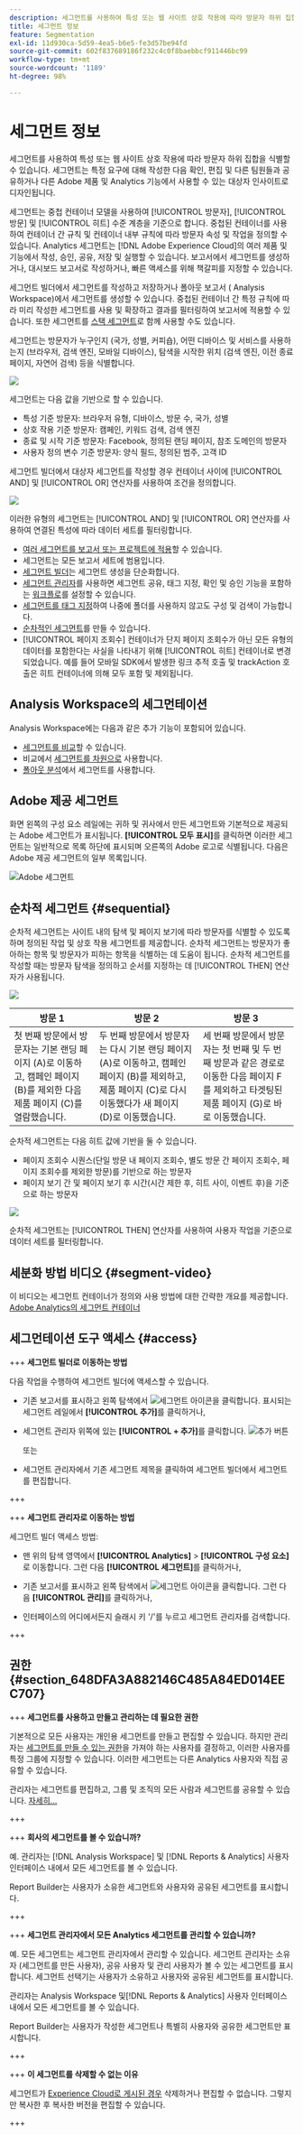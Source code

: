 ```yaml
---
description: 세그먼트를 사용하여 특성 또는 웹 사이트 상호 작용에 따라 방문자 하위 집합을 식별할 수 있습니다. 세그먼트는 특정 요구에 대해 작성한 다음 확인, 편집 및 다른 팀원들과 공유하거나 다른 Adobe 제품 및 Analytics 기능에서 사용할 수 있는 정리된 대상자 인사이트로 디자인됩니다.
title: 세그먼트 정보
feature: Segmentation
exl-id: 11d930ca-5d59-4ea5-b6e5-fe3d57be94fd
source-git-commit: 602f837689186f232c4c0f8baebbcf911446bc99
workflow-type: tm+mt
source-wordcount: '1189'
ht-degree: 98%

---
```


# 세그먼트 정보

세그먼트를 사용하여 특성 또는 웹 사이트 상호 작용에 따라 방문자 하위 집합을 식별할 수 있습니다. 세그먼트는 특정 요구에 대해 작성한 다음 확인, 편집 및 다른 팀원들과 공유하거나 다른 Adobe 제품 및 Analytics 기능에서 사용할 수 있는 대상자 인사이트로 디자인됩니다.

세그먼트는 중첩 컨테이너 모델을 사용하여 [!UICONTROL 방문자], [!UICONTROL 방문] 및 [!UICONTROL 히트] 수준 계층을 기준으로 합니다. 중첩된 컨테이너를 사용하여 컨테이너 간 규칙 및 컨테이너 내부 규칙에 따라 방문자 속성 및 작업을 정의할 수 있습니다. Analytics 세그먼트는 [!DNL Adobe Experience Cloud]의 여러 제품 및 기능에서 작성, 승인, 공유, 저장 및 실행할 수 있습니다. 보고서에서 세그먼트를 생성하거나, 대시보드 보고서로 작성하거나, 빠른 액세스를 위해 책갈피를 지정할 수 있습니다.

세그먼트 빌더에서 세그먼트를 작성하고 저장하거나 폴아웃 보고서 ( Analysis Workspace)에서 세그먼트를 생성할 수 있습니다. 중첩된 컨테이너 간 특정 규칙에 따라 미리 작성한 세그먼트를 사용 및 확장하고 결과를 필터링하여 보고서에 적용할 수 있습니다. 또한 세그먼트를 [스택 세그먼트](/help/components/segmentation/segmentation-workflow/seg-workflow.md)로 함께 사용할 수도 있습니다.

세그먼트는 방문자가 누구인지 (국가, 성별, 커피숍), 어떤 디바이스 및 서비스를 사용하는지 (브라우저, 검색 엔진, 모바일 디바이스), 탐색을 시작한 위치 (검색 엔진, 이전 종료 페이지, 자연어 검색) 등을 식별합니다.

![](assets/seg.png)

세그먼트는 다음 값을 기반으로 할 수 있습니다.

* 특성 기준 방문자: 브라우저 유형, 디바이스, 방문 수, 국가, 성별
* 상호 작용 기준 방문자: 캠페인, 키워드 검색, 검색 엔진
* 종료 및 시작 기준 방문자: Facebook, 정의된 랜딩 페이지, 참조 도메인의 방문자
* 사용자 정의 변수 기준 방문자: 양식 필드, 정의된 범주, 고객 ID

세그먼트 빌더에서 대상자 세그먼트를 작성할 경우 컨테이너 사이에 [!UICONTROL AND] 및 [!UICONTROL OR] 연산자를 사용하여 조건을 정의합니다.

![](assets/standard_segment_containers.png)

이러한 유형의 세그먼트는 [!UICONTROL AND] 및 [!UICONTROL OR] 연산자를 사용하여 연결된 특성에 따라 데이터 세트를 필터링합니다.

* [여러 세그먼트를 보고서 또는 프로젝트에 적용](/help/components/segmentation/segmentation-workflow/seg-workflow.md)할 수 있습니다.
* 세그먼트는 모든 보고서 세트에 범용입니다.
* [세그먼트 빌더](/help/components/segmentation/segmentation-workflow/seg-workflow.md)는 세그먼트 생성을 단순화합니다.
* [세그먼트 관리자](/help/components/segmentation/segmentation-workflow/seg-workflow.md)를 사용하면 세그먼트 공유, 태그 지정, 확인 및 승인 기능을 포함하는 [워크플로](/help/components/segmentation/segmentation-workflow/seg-workflow.md)를 설정할 수 있습니다.
* [세그먼트를 태그 지정](/help/components/segmentation/segmentation-workflow/seg-workflow.md)하여 나중에 폴더를 사용하지 않고도 구성 및 검색이 가능합니다.
* [순차적인 세그먼트](/help/components/segmentation/segmentation-workflow/seg-sequential-build.md)를 만들 수 있습니다.
* [!UICONTROL 페이지 조회수] 컨테이너가 단지 페이지 조회수가 아닌 모든 유형의 데이터를 포함한다는 사실을 나타내기 위해 [!UICONTROL 히트] 컨테이너로 변경되었습니다. 예를 들어 모바일 SDK에서 발생한 링크 추적 호출 및 trackAction 호출은 히트 컨테이너에 의해 모두 포함 및 제외됩니다.

## Analysis Workspace의 세그먼테이션

Analysis Workspace에는 다음과 같은 추가 기능이 포함되어 있습니다.

* [세그먼트를 비교](https://experienceleague.adobe.com/docs/analytics/analyze/analysis-workspace/panels/segment-comparison/segment-comparison.html?lang=ko-KR)할 수 있습니다.
* 비교에서 [세그먼트를 차원으로](https://experienceleague.adobe.com/docs/core-services/interface/audiences/audience-library.html?lang=ko-KR) 사용합니다.
* [폴아웃 분석](https://experienceleague.adobe.com/docs/analytics/analyze/analysis-workspace/visualizations/fallout/compare-segments-fallout.html?lang=ko-KR)에서 세그먼트를 사용합니다.

## Adobe 제공 세그먼트

화면 왼쪽의 구성 요소 레일에는 귀하 및 귀사에서 만든 세그먼트와 기본적으로 제공되는 Adobe 세그먼트가 표시됩니다. **[!UICONTROL 모두 표시]**&#x200B;를 클릭하면 이러한 세그먼트는 일반적으로 목록 하단에 표시되며 오른쪽의 Adobe 로고로 식별됩니다. 다음은 Adobe 제공 세그먼트의 일부 목록입니다.

![Adobe 세그먼트](assets/adobe-segs.png)

## 순차적 세그먼트 {#sequential}

순차적 세그먼트는 사이트 내의 탐색 및 페이지 보기에 따라 방문자를 식별할 수 있도록 하며 정의된 작업 및 상호 작용 세그먼트를 제공합니다. 순차적 세그먼트는 방문자가 좋아하는 항목 및 방문자가 피하는 항목을 식별하는 데 도움이 됩니다. 순차적 세그먼트를 작성할 때는 방문자 탐색을 정의하고 순서를 지정하는 데 [!UICONTROL THEN] 연산자가 사용됩니다.

![](assets/sequential_seg.png)

| 방문 1 | 방문 2 | 방문 3 |
|---|---|---|
| 첫 번째 방문에서 방문자는 기본 랜딩 페이지 (A)로 이동하고, 캠페인 페이지 (B)를 제외한 다음 제품 페이지 (C)를 열람했습니다. | 두 번째 방문에서 방문자는 다시 기본 랜딩 페이지 (A)로 이동하고, 캠페인 페이지 (B)를 제외하고, 제품 페이지 (C)로 다시 이동했다가 새 페이지 (D)로 이동했습니다. | 세 번째 방문에서 방문자는 첫 번째 및 두 번째 방문과 같은 경로로 이동한 다음 페이지 F를 제외하고 타겟팅된 제품 페이지 (G)로 바로 이동했습니다. |

순차적 세그먼트는 다음 히트 값에 기반을 둘 수 있습니다.

* 페이지 조회수 시퀀스(단일 방문 내 페이지 조회수, 별도 방문 간 페이지 조회수, 페이지 조회수를 제외한 방문)를 기반으로 하는 방문자
* 페이지 보기 간 및 페이지 보기 후 시간(시간 제한 후, 히트 사이, 이벤트 후)을 기준으로 하는 방문자

![](assets/sequential_segmentation_containers_view.png)

순차적 세그먼트는 [!UICONTROL THEN] 연산자를 사용하여 사용자 작업을 기준으로 데이터 세트를 필터링합니다.

## 세분화 방법 비디오 {#segment-video}

이 비디오는 세그먼트 컨테이너가 정의와 사용 방법에 대한 간략한 개요를 제공합니다. [Adobe Analytics의 세그먼트 컨테이너](https://experienceleague.adobe.com/docs/analytics-learn/tutorials/components/segmentation/segment-containers.html?lang=ko-KR)

## 세그먼테이션 도구 액세스 {#access}

+++ **세그먼트 빌더로 이동하는 방법**

다음 작업을 수행하여 세그먼트 빌더에 액세스할 수 있습니다.

* 기존 보고서를 표시하고 왼쪽 탐색에서 ![세그먼트 아이콘](https://spectrum.adobe.com/static/icons/workflow_18/Smock_Segmentation_18_N.svg)을 클릭합니다. 표시되는 세그먼트 레일에서 **[!UICONTROL 추가]**&#x200B;를 클릭하거나,

* 세그먼트 관리자 위쪽에 있는 **[!UICONTROL + 추가]**&#x200B;를 클릭합니다.  ![추가 버튼](https://spectrum.adobe.com/static/icons/workflow_18/Smock_AddCircle_18_N.svg)

   또는

* 세그먼트 관리자에서 기존 세그먼트 제목을 클릭하여 세그먼트 빌더에서 세그먼트를 편집합니다.

+++

+++ **세그먼트 관리자로 이동하는 방법**

세그먼트 빌더 액세스 방법:

* 맨 위의 탐색 영역에서 **[!UICONTROL Analytics]** > **[!UICONTROL 구성 요소]**&#x200B;로 이동합니다. 그런 다음 **[!UICONTROL 세그먼트]**&#x200B;를 클릭하거나,

* 기존 보고서를 표시하고 왼쪽 탐색에서 ![세그먼트 아이콘](assets/segment_icon.png)을 클릭합니다. 그런 다음 **[!UICONTROL 관리]**&#x200B;를 클릭하거나,

* 인터페이스의 어디에서든지 슬래시 키 &#39;/&#39;를 누르고 세그먼트 관리자를 검색합니다.

+++

## 권한 {#section_648DFA3A882146C485A84ED014EEC707}

+++ **세그먼트를 사용하고 만들고 관리하는 데 필요한 권한**

기본적으로 모든 사용자는 개인용 세그먼트를 만들고 편집할 수 있습니다. 하지만 관리자는 [세그먼트를 만들 수 있는 권한](https://experienceleague.adobe.com/docs/analytics/admin/user-product-management/user-groups/groups.html?lang=ko-KR)을 가져야 하는 사용자를 결정하고, 이러한 사용자를 특정 그룹에 지정할 수 있습니다. 이러한 세그먼트는 다른 Analytics 사용자와 직접 공유할 수 있습니다.

관리자는 세그먼트를 편집하고, 그룹 및 조직의 모든 사람과 세그먼트를 공유할 수 있습니다. [자세히...](/help/components/segmentation/seg-reference/seg-rights.md)

+++

+++ **회사의 세그먼트를 볼 수 있습니까?**

예. 관리자는 [!DNL Analysis Workspace] 및 [!DNL Reports & Analytics] 사용자 인터페이스 내에서 모든 세그먼트를 볼 수 있습니다.

Report Builder는 사용자가 소유한 세그먼트와 사용자와 공유된 세그먼트를 표시합니다.

+++

+++ **세그먼트 관리자에서 모든 Analytics 세그먼트를 관리할 수 있습니까?**

예. 모든 세그먼트는 세그먼트 관리자에서 관리할 수 있습니다. 세그먼트 관리자는 소유자 (세그먼트를 만든 사용자), 공유 사용자 및 관리 사용자가 볼 수 있는 세그먼트를 표시합니다. 세그먼트 선택기는 사용자가 소유하고 사용자와 공유된 세그먼트를 표시합니다.

관리자는 Analysis Workspace 및[!DNL Reports & Analytics] 사용자 인터페이스 내에서 모든 세그먼트를 볼 수 있습니다.

Report Builder는 사용자가 작성한 세그먼트나 특별히 사용자와 공유한 세그먼트만 표시합니다.

+++

+++ **이 세그먼트를 삭제할 수 없는 이유**

세그먼트가 [Experience Cloud로 게시된 경우](/help/components/segmentation/segmentation-workflow/seg-workflow.md) 삭제하거나 편집할 수 없습니다. 그렇지만 복사한 후 복사한 버전을 편집할 수 있습니다.

+++
